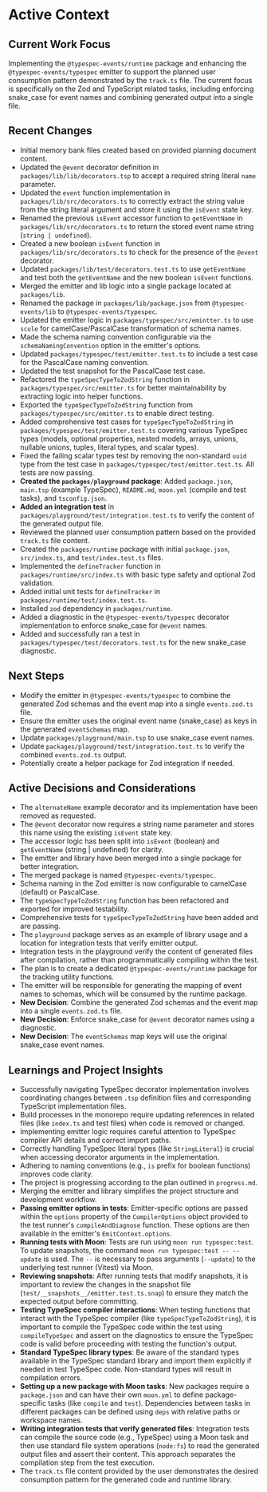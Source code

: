 # Active Context

## Current Work Focus

Implementing the `@typespec-events/runtime` package and enhancing the `@typespec-events/typespec` emitter to support the planned user consumption pattern demonstrated by the `track.ts` file. The current focus is specifically on the Zod and TypeScript related tasks, including enforcing snake_case for event names and combining generated output into a single file.

## Recent Changes

- Initial memory bank files created based on provided planning document content.
- Updated the `@event` decorator definition in `packages/lib/lib/decorators.tsp` to accept a required string literal `name` parameter.
- Updated the `event` function implementation in `packages/lib/src/decorators.ts` to correctly extract the string value from the string literal argument and store it using the `isEvent` state key.
- Renamed the previous `isEvent` accessor function to `getEventName` in `packages/lib/src/decorators.ts` to return the stored event name string (`string | undefined`).
- Created a new boolean `isEvent` function in `packages/lib/src/decorators.ts` to check for the presence of the `@event` decorator.
- Updated `packages/lib/test/decorators.test.ts` to use `getEventName` and test both the `getEventName` and the new boolean `isEvent` functions.
- Merged the emitter and lib logic into a single package located at `packages/lib`.
- Renamed the package in `packages/lib/package.json` from `@typespec-events/lib` to `@typespec-events/typespec`.
- Updated the emitter logic in `packages/typespec/src/emintter.ts` to use `scule` for camelCase/PascalCase transformation of schema names.
- Made the schema naming convention configurable via the `schemaNamingConvention` option in the emitter's options.
- Updated `packages/typespec/test/emitter.test.ts` to include a test case for the PascalCase naming convention.
- Updated the test snapshot for the PascalCase test case.
- Refactored the `typeSpecTypeToZodString` function in `packages/typespec/src/emitter.ts` for better maintainability by extracting logic into helper functions.
- Exported the `typeSpecTypeToZodString` function from `packages/typespec/src/emitter.ts` to enable direct testing.
- Added comprehensive test cases for `typeSpecTypeToZodString` in `packages/typespec/test/emitter.test.ts` covering various TypeSpec types (models, optional properties, nested models, arrays, unions, nullable unions, tuples, literal types, and scalar types).
- Fixed the failing scalar types test by removing the non-standard `uuid` type from the test case in `packages/typespec/test/emitter.test.ts`. All tests are now passing.
- **Created the `packages/playground` package**: Added `package.json`, `main.tsp` (example TypeSpec), `README.md`, `moon.yml` (compile and test tasks), and `tsconfig.json`.
- **Added an integration test** in `packages/playground/test/integration.test.ts` to verify the content of the generated output file.
- Reviewed the planned user consumption pattern based on the provided `track.ts` file content.
- Created the `packages/runtime` package with initial `package.json`, `src/index.ts`, and `test/index.test.ts` files.
- Implemented the `defineTracker` function in `packages/runtime/src/index.ts` with basic type safety and optional Zod validation.
- Added initial unit tests for `defineTracker` in `packages/runtime/test/index.test.ts`.
- Installed `zod` dependency in `packages/runtime`.
- Added a diagnostic in the `@typespec-events/typespec` decorator implementation to enforce snake_case for `@event` names.
- Added and successfully ran a test in `packages/typespec/test/decorators.test.ts` for the new snake_case diagnostic.

## Next Steps

- Modify the emitter in `@typespec-events/typespec` to combine the generated Zod schemas and the event map into a single `events.zod.ts` file.
- Ensure the emitter uses the original event name (snake_case) as keys in the generated `eventSchemas` map.
- Update `packages/playground/main.tsp` to use snake_case event names.
- Update `packages/playground/test/integration.test.ts` to verify the combined `events.zod.ts` output.
- Potentially create a helper package for Zod integration if needed.

## Active Decisions and Considerations

- The `alternateName` example decorator and its implementation have been removed as requested.
- The `@event` decorator now requires a string name parameter and stores this name using the existing `isEvent` state key.
- The accessor logic has been split into `isEvent` (boolean) and `getEventName` (string | undefined) for clarity.
- The emitter and library have been merged into a single package for better integration.
- The merged package is named `@typespec-events/typespec`.
- Schema naming in the Zod emitter is now configurable to camelCase (default) or PascalCase.
- The `typeSpecTypeToZodString` function has been refactored and exported for improved testability.
- Comprehensive tests for `typeSpecTypeToZodString` have been added and are passing.
- The `playground` package serves as an example of library usage and a location for integration tests that verify emitter output.
- Integration tests in the playground verify the content of generated files after compilation, rather than programmatically compiling within the test.
- The plan is to create a dedicated `@typespec-events/runtime` package for the tracking utility functions.
- The emitter will be responsible for generating the mapping of event names to schemas, which will be consumed by the runtime package.
- **New Decision**: Combine the generated Zod schemas and the event map into a single `events.zod.ts` file.
- **New Decision**: Enforce snake_case for `@event` decorator names using a diagnostic.
- **New Decision**: The `eventSchemas` map keys will use the original snake_case event names.

## Learnings and Project Insights

- Successfully navigating TypeSpec decorator implementation involves coordinating changes between `.tsp` definition files and corresponding TypeScript implementation files.
- Build processes in the monorepo require updating references in related files (like `index.ts` and test files) when code is removed or changed.
- Implementing emitter logic requires careful attention to TypeSpec compiler API details and correct import paths.
- Correctly handling TypeSpec literal types (like `StringLiteral`) is crucial when accessing decorator arguments in the implementation.
- Adhering to naming conventions (e.g., `is` prefix for boolean functions) improves code clarity.
- The project is progressing according to the plan outlined in `progress.md`.
- Merging the emitter and library simplifies the project structure and development workflow.
- **Passing emitter options in tests**: Emitter-specific options are passed within the `options` property of the `CompilerOptions` object provided to the test runner's `compileAndDiagnose` function. These options are then available in the emitter's `EmitContext.options`.
- **Running tests with Moon**: Tests are run using `moon run typespec:test`. To update snapshots, the command `moon run typespec:test -- --update` is used. The `--` is necessary to pass arguments (`--update`) to the underlying test runner (Vitest) via Moon.
- **Reviewing snapshots**: After running tests that modify snapshots, it is important to review the changes in the snapshot file (`test/__snapshots__/emitter.test.ts.snap`) to ensure they match the expected output before committing.
- **Testing TypeSpec compiler interactions**: When testing functions that interact with the TypeSpec compiler (like `typeSpecTypeToZodString`), it is important to compile the TypeSpec code within the test using `compileTypeSpec` and assert on the diagnostics to ensure the TypeSpec code is valid before proceeding with testing the function's output.
- **Standard TypeSpec library types**: Be aware of the standard types available in the TypeSpec standard library and import them explicitly if needed in test TypeSpec code. Non-standard types will result in compilation errors.
- **Setting up a new package with Moon tasks**: New packages require a `package.json` and can have their own `moon.yml` to define package-specific tasks (like `compile` and `test`). Dependencies between tasks in different packages can be defined using `deps` with relative paths or workspace names.
- **Writing integration tests that verify generated files**: Integration tests can compile the source code (e.g., TypeSpec) using a Moon task and then use standard file system operations (`node:fs`) to read the generated output files and assert their content. This approach separates the compilation step from the test execution.
- The `track.ts` file content provided by the user demonstrates the desired consumption pattern for the generated code and runtime library.
